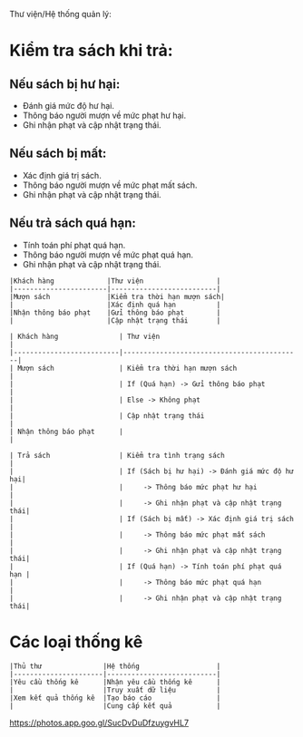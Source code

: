 Thư viện/Hệ thống quản lý:

# Kiểm tra sách khi trả:

## Nếu sách bị hư hại:

- Đánh giá mức độ hư hại.
- Thông báo người mượn về mức phạt hư hại.
- Ghi nhận phạt và cập nhật trạng thái.

## Nếu sách bị mất:

- Xác định giá trị sách.
- Thông báo người mượn về mức phạt mất sách.
- Ghi nhận phạt và cập nhật trạng thái.

## Nếu trả sách quá hạn:

- Tính toán phí phạt quá hạn.
- Thông báo người mượn về mức phạt quá hạn.
- Ghi nhận phạt và cập nhật trạng thái.

```plaintext
|Khách hàng             |Thư viện                  |
|-----------------------|--------------------------|
|Mượn sách              |Kiểm tra thời hạn mượn sách|
|                       |Xác định quá hạn          |
|Nhận thông báo phạt    |Gửi thông báo phạt        |
|                       |Cập nhật trạng thái       |
```

```plaintext
| Khách hàng               | Thư viện                                  |
|--------------------------|--------------------------------------------|
| Mượn sách                | Kiểm tra thời hạn mượn sách                |
|                          | If (Quá hạn) -> Gửi thông báo phạt         |
|                          | Else -> Không phạt                         |
|                          | Cập nhật trạng thái                        |
| Nhận thông báo phạt      |                                            |

| Trả sách                 | Kiểm tra tình trạng sách                   |
|                          | If (Sách bị hư hại) -> Đánh giá mức độ hư hại|
|                          |     -> Thông báo mức phạt hư hại           |
|                          |     -> Ghi nhận phạt và cập nhật trạng thái|
|                          | If (Sách bị mất) -> Xác định giá trị sách   |
|                          |     -> Thông báo mức phạt mất sách         |
|                          |     -> Ghi nhận phạt và cập nhật trạng thái|
|                          | If (Quá hạn) -> Tính toán phí phạt quá hạn |
|                          |     -> Thông báo mức phạt quá hạn          |
|                          |     -> Ghi nhận phạt và cập nhật trạng thái|

```

# Các loại thống kê

```plaintext
|Thủ thư               |Hệ thống                   |
|----------------------|---------------------------|
|Yêu cầu thống kê      |Nhận yêu cầu thống kê      |
|                      |Truy xuất dữ liệu          |
|Xem kết quả thống kê  |Tạo báo cáo                |
|                      |Cung cấp kết quả           |

```

https://photos.app.goo.gl/SucDvDuDfzuygvHL7
